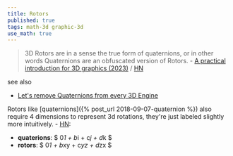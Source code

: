 ```yaml
---
title: Rotors
published: true
tags: math-3d graphic-3d
use_math: true
---
```

> 3D Rotors are in a sense the true form of quaternions, or in other words Quaternions are an obfuscated version of Rotors. - [A practical introduction for 3D graphics (2023)](https://jacquesheunis.com/post/rotors/) / [HN](https://news.ycombinator.com/item?id=43234510)

see also
- [Let's remove Quaternions from every 3D Engine](https://marctenbosch.com/quaternions/)

Rotors like [quaternions]({% post_url 2018-09-07-quaternion %}) also require 4 dimensions to represent 3d rotations, they're just labeled slightly more intuitively. - [HN](https://news.ycombinator.com/item?id=43268272):

- **quaterions**: $ 0*1 + b*i + c*j + d*k $  
- **rotors**:  $ 0*1 + b*xy + c*yz + d*zx $  
